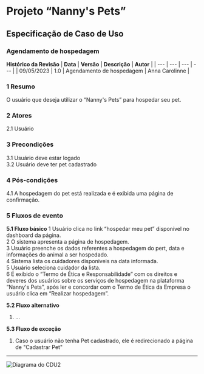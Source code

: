 # **Projeto “Nanny's Pets”**
## **Especificação de Caso de Uso**
### **Agendamento de hospedagem**
**Histórico da Revisão**
| **Data** | **Versão** | **Descrição** | **Autor** |
| --- | --- | --- | --- |
| 09/05/2023 | 1.0 | Agendamento de hospedagem | Anna Carolinne |
### **1 Resumo**
O usuário que deseja utilizar o “Nanny's Pets” para hospedar seu pet.

### **2 Atores**
2.1 Usuário  

### **3 Precondições**  
3.1 Usuário deve estar logado   
3.2 Usuário deve ter pet cadastrado   

### **4 Pós-condições**  
4.1 A hospedagem do pet está realizada e é exibida uma página de confirmação.   

### **5 Fluxos de evento**
**5.1 Fluxo básico**
1 Usuário clica no link “hospedar meu pet” disponível no dashboard da página.   
2 O sistema apresenta a página de hospedagem.    
3 Usuário preenche os dados referentes a hospedagem do pert, data e informações do animal a ser hospedado.       
4 Sistema lista os cuidadores disponiveis na data informada.   
5 Usuário seleciona cuidador da lista.   
6 É exibido o “Termo de Ética e Responsabilidade” com os direitos e deveres dos usuários sobre os serviços de hospedagem na plataforma “Nanny's Pets”, após ler e concordar com o Termo de Ética da Empresa o usuário clica em “Realizar hospedagem”.   


**5.2 Fluxo alternativo**
1. ...

**5.3 Fluxo de exceção**
1. Caso o usuário não tenha Pet cadastrado, ele é redirecionado a página de "Cadastrar Pet"


-----------------------------------

![Diagrama do CDU2](https://github.com/tads-cnat/receber-pets/blob/documentar-cdus/doc/cdu/diagramas-cdu/CDU02.png?raw=true)
